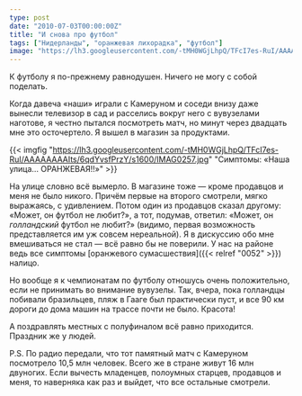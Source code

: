 ```yaml
---
type: post
date: "2010-07-03T00:00:00Z"
title: "И снова про футбол"
tags: ["Нидерланды", "оранжевая лихорадка", "футбол"]
image: "https://lh3.googleusercontent.com/-tMH0WGjLhpQ/TFcI7es-RuI/AAAAAAAAIts/6qdYvsfPrzY/s1600/IMAG0257.jpg"
---
```


К футболу я по-прежнему равнодушен. Ничего не могу с собой поделать.

Когда давеча «наши» играли с Камеруном и соседи внизу даже вынесли телевизор в сад и расселись вокруг него с вувузелами наготове, я честно пытался посмотреть матч, но минут через двадцать мне это осточертело. Я вышел в магазин за продуктами.

<!--more-->

{{< imgfig "https://lh3.googleusercontent.com/-tMH0WGjLhpQ/TFcI7es-RuI/AAAAAAAAIts/6qdYvsfPrzY/s1600/IMAG0257.jpg" "Симптомы: «Наша улица… ОРАНЖЕВАЯ!!»" >}}

На улице словно всё вымерло. В магазине тоже — кроме продавцов и меня не было никого. Причём первые на второго смотрели, мягко выражаясь, с удивлением. Потом один из продавцов сказал другому: «Может, он футбол не любит?», а тот, подумав, ответил: «Может, он *голландский* футбол не любит?» (видимо, первая возможность представляется им уж совсем нереальной). Я в дискуссию обо мне вмешиваться не стал — всё равно бы не поверили. У нас на районе ведь все симптомы [оранжевого сумасшествия]({{< relref "0052" >}}) налицо.

Но вообще я к чемпионатам по футболу отношусь очень положительно, если не принимать во внимание вувузелы. Так, вчера, пока голландцы побивали бразильцев, пляж в Гааге был практически пуст, и все 90 км дороги до дома машин на трассе почти не было. Красота!

А поздравлять местных с полуфиналом всё равно приходится. Праздник же у людей.

P.S. По радио передали, что тот памятный матч с Камеруном посмотрело 10,5 млн человек. Всего же в стране живут 16 млн двуногих. Если вычесть младенцев, полоумных старцев, продавцов и меня, то наверняка как раз и выйдет, что все остальные смотрели.
